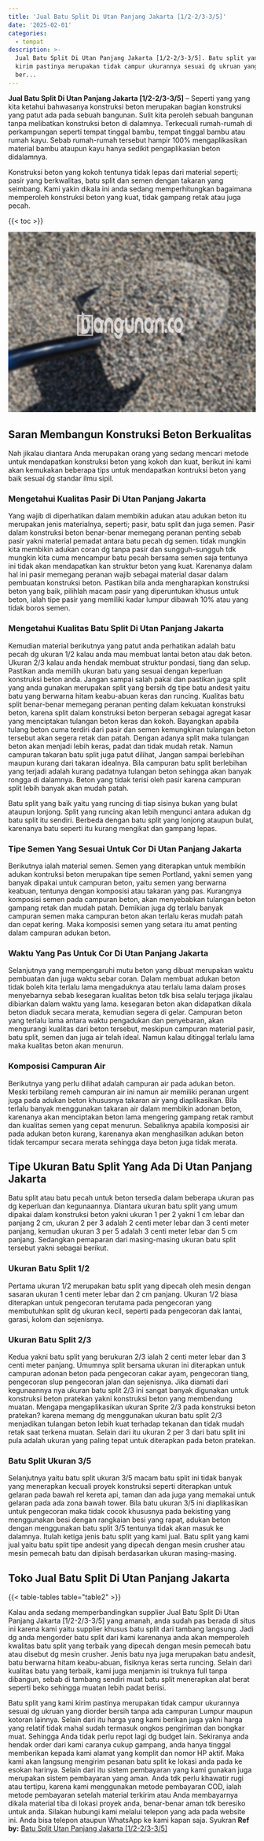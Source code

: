 ```yaml
---
title: 'Jual Batu Split Di Utan Panjang Jakarta [1/2-2/3-3/5]'
date: '2025-02-01'
categories:
  - tempat
description: >-
  Jual Batu Split Di Utan Panjang Jakarta [1/2-2/3-3/5]. Batu split yang kami
  kirim pastinya merupakan tidak campur ukurannya sesuai dg ukruan yang diorder
  ber...
---
```


**Jual Batu Split Di Utan Panjang Jakarta \[1/2-2/3-3/5\]** – Seperti yang yang kita ketahui bahwasanya konstruksi beton merupakan bagian konstruksi yang patut ada pada sebuah bangunan. Sulit kita peroleh sebuah bangunan tanpa melibatkan konstruksi beton di dalamnya. Terkecuali rumah-rumah di perkampungan seperti tempat tinggal bambu, tempat tinggal bambu atau rumah kayu. Sebab rumah-rumah tersebut hampir 100% mengaplikasikan material bambu ataupun kayu hanya sedikit pengaplikasian beton didalamnya.

Konstruksi beton yang kokoh tentunya tidak lepas dari material seperti; pasir yang berkwalitas, batu split dan semen dengan takaran yang seimbang. Kami yakin dikala ini anda sedang memperhitungkan bagaimana memperoleh konstruksi beton yang kuat, tidak gampang retak atau juga pecah.

{{< toc >}}

![Jual Batu Split Di Utan Panjang Jakarta [1/2-2/3-3/5]](/images/jual-batu-split-31.png)

## Saran Membangun Konstruksi Beton Berkualitas

Nah jikalau diantara Anda merupakan orang yang sedang mencari metode untuk mendapatkan konstruksi beton yang kokoh dan kuat, berikut ini kami akan kemukakan beberapa tips untuk mendapatkan kontruksi beton yang baik sesuai dg standar ilmu sipil.

### Mengetahui Kualitas Pasir Di Utan Panjang Jakarta

Yang wajib di diperhatikan dalam membikin adukan atau adukan beton itu merupakan jenis materialnya, seperti; pasir, batu split dan juga semen. Pasir dalam konstruksi beton benar-benar memegang peranan penting sebab pasir yakni material pemadat antara batu pecah dg semen. tidak mungkin kita membikin adukan coran dg tanpa pasir dan sungguh-sungguh tdk mungkin kita cuma mencampur batu pecah bersama semen saja tentunya ini tidak akan mendapatkan kan struktur beton yang kuat. Karenanya dalam hal ini pasir memegang peranan wajib sebagai material dasar dalam pembuatan konstruksi beton. Pastikan bila anda mengharapkan konstruksi beton yang baik, pilihlah macam pasir yang diperuntukan khusus untuk beton, ialah tipe pasir yang memiliki kadar lumpur dibawah 10% atau yang tidak boros semen.

### Mengetahui Kualitas Batu Split Di Utan Panjang Jakarta

Kemudian material berikutnya yang patut anda perhatikan adalah batu pecah dg ukuran 1/2 kalau anda mau membuat lantai beton atau dak beton. Ukuran 2/3 kalau anda hendak membuat struktur pondasi, tiang dan selup. Pastikan anda memilih ukuran batu yang sesuai dengan keperluan konstruksi beton anda. Jangan sampai salah pakai dan pastikan juga split yang anda gunakan merupakan split yang bersih dg tipe batu andesit yaitu batu yang berwarna hitam keabu-abuan keras dan runcing. Kualitas batu split benar-benar memegang peranan penting dalam kekuatan konstruksi beton, karena split dalam konstruksi beton berperan sebagai agregat kasar yang menciptakan tulangan beton keras dan kokoh. Bayangkan apabila tulang beton cuma terdiri dari pasir dan semen kemungkinan tulangan beton tersebut akan segera retak dan patah. Dengan adanya split maka tulangan beton akan menjadi lebih keras, padat dan tidak mudah retak. Namun campuran takaran batu split juga patut dilihat, Jangan sampai berlebihan maupun kurang dari takaran idealnya. Bila campuran batu split berlebihan yang terjadi adalah kurang padatnya tulangan beton sehingga akan banyak rongga di dalamnya. Beton yang tidak terisi oleh pasir karena campuran split lebih banyak akan mudah patah.

Batu split yang baik yaitu yang runcing di tiap sisinya bukan yang bulat ataupun lonjong. Split yang runcing akan lebih mengunci antara adukan dg batu split itu sendiri. Berbeda dengan batu split yang lonjong ataupun bulat, karenanya batu seperti itu kurang mengikat dan gampang lepas.

### Tipe Semen Yang Sesuai Untuk Cor Di Utan Panjang Jakarta

Berikutnya ialah material semen. Semen yang diterapkan untuk membikin adukan kontruksi beton merupakan tipe semen Portland, yakni semen yang banyak dipakai untuk campuran beton, yaitu semen yang berwarna keabuan, tentunya dengan komposisi atau takaran yang pas. Kurangnya komposisi semen pada campuran beton, akan menyebabkan tulangan beton gampang retak dan mudah patah. Demikian juga dg terlalu banyak campuran semen maka campuran beton akan terlalu keras mudah patah dan cepat kering. Maka komposisi semen yang setara itu amat penting dalam campuran adukan beton.

### Waktu Yang Pas Untuk Cor Di Utan Panjang Jakarta

Selanjutnya yang mempengaruhi mutu beton yang dibuat merupakan waktu pembuatan dan juga waktu sebar coran. Dalam membuat adukan beton tidak boleh kita terlalu lama mengaduknya atau terlalu lama dalam proses menyebarnya sebab kesegaran kualitas beton tdk bisa selalu terjaga jikalau dibiarkan dalam waktu yang lama. kesegaran beton akan didapatkan dikala beton diaduk secara merata, kemudian segera di gelar. Campuran beton yang terlalu lama antara waktu pengadukan dan penyebaran, akan mengurangi kualitas dari beton tersebut, meskipun campuran material pasir, batu split, semen dan juga air telah ideal. Namun kalau ditinggal terlalu lama maka kualitas beton akan menurun.

### Komposisi Campuran Air

Berikutnya yang perlu dilihat adalah campuran air pada adukan beton. Meski terbilang remeh campuran air ini namun air memiliki peranan urgent juga pada adukan beton khususnya takaran air yang diaplikasikan. Bila terlalu banyak menggunakan takaran air dalam membikin adonan beton, karenanya akan menciptakan beton lama mengering gampang retak rambut dan kualitas semen yang cepat menurun. Sebaliknya apabila komposisi air pada adukan beton kurang, karenanya akan menghasilkan adukan beton tidak tercampur secara merata sehingga daya beton juga tidak merata.

## Tipe Ukuran Batu Split Yang Ada Di Utan Panjang Jakarta

Batu split atau batu pecah untuk beton tersedia dalam beberapa ukuran pas dg keperluan dan kegunaannya. Diantara ukuran batu split yang umum dipakai dalam konstruksi beton yakni ukuran 1 per 2 yakni 1 cm lebar dan panjang 2 cm, ukuran 2 per 3 adalah 2 centi meter lebar dan 3 centi meter panjang, kemudian ukuran 3 per 5 adalah 3 centi meter lebar dan 5 cm panjang. Sedangkan pemaparan dari masing-masing ukuran batu split tersebut yakni sebagai berikut.

### Ukuran Batu Split 1/2

Pertama ukuran 1/2 merupakan batu split yang dipecah oleh mesin dengan sasaran ukuran 1 centi meter lebar dan 2 cm panjang. Ukuran 1/2 biasa diterapkan untuk pengecoran terutama pada pengecoran yang membutuhkan split dg ukuran kecil, seperti pada pengecoran dak lantai, garasi, kolom dan sejenisnya.

### Ukuran Batu Split 2/3

Kedua yakni batu split yang berukuran 2/3 ialah 2 centi meter lebar dan 3 centi meter panjang. Umumnya split bersama ukuran ini diterapkan untuk campuran adonan beton pada pengecoran cakar ayam, pengecoran tiang, pengecoran slup pengecoran jalan dan sejenisnya. Jika diamati dari kegunaannya nya ukuran batu split 2/3 ini sangat banyak digunakan untuk konstruksi beton pratekan yakni konstruksi beton yang membendung muatan. Mengapa mengaplikasikan ukuran Sprite 2/3 pada konstruksi beton pratekan? karena memang dg menggunakan ukuran batu split 2/3 menjadikan tulangan beton lebih kuat terhadap tekanan dan tidak mudah retak saat terkena muatan. Selain dari itu ukuran 2 per 3 dari batu split ini pula adalah ukuran yang paling tepat untuk diterapkan pada beton pratekan.

### Batu Split Ukuran 3/5

Selanjutnya yaitu batu split ukuran 3/5 macam batu split ini tidak banyak yang menerapkan kecuali proyek konstruksi seperti diterapkan untuk gelaran pada bawah rel kereta api, taman dan ada juga yang memakai untuk gelaran pada ada zona bawah tower. Bila batu ukuran 3/5 ini diaplikasikan untuk pengecoran maka tidak cocok khususnya pada bekisting yang menggunakan besi dengan rangkaian besi yang rapat, adukan beton dengan menggunakan batu split 3/5 tentunya tidak akan masuk ke dalamnya. Itulah ketiga jenis batu split yang kami jual. Batu split yang kami jual yaitu batu split tipe andesit yang dipecah dengan mesin crusher atau mesin pemecah batu dan dipisah berdasarkan ukuran masing-masing.

## Toko Jual Batu Split Di Utan Panjang Jakarta

{{< table-tables table="table2" >}}

Kalau anda sedang memperbandingkan supplier Jual Batu Split Di Utan Panjang Jakarta \[1/2-2/3-3/5\] yang amanah, anda sudah pas berada di situs ini karena kami yaitu supplier khusus batu split dari tambang langsung. Jadi dg anda mengorder batu split dari kami karenanya anda akan memperoleh kwalitas batu split yang terbaik yang dipecah dengan mesin pemecah batu atau disebut dg mesin crusher. Jenis batu nya juga merupakan batu andesit, batu berwarna hitam keabu-abuan, fisiknya keras serta runcing. Selain dari kualitas batu yang terbaik, kami juga menjamin isi truknya full tanpa dibangun, sebab di tambang sendiri muat batu split menerapkan alat berat seperti beko sehingga muatan lebih padat berisi.

Batu split yang kami kirim pastinya merupakan tidak campur ukurannya sesuai dg ukruan yang diorder bersih tanpa ada campuran Lumpur maupun kotoran lainnya. Selain dari itu harga yang kami berikan juga yakni harga yang relatif tidak mahal sudah termasuk ongkos pengiriman dan bongkar muat. Sehingga Anda tidak perlu repot lagi dg budget lain. Sekiranya anda hendak order dari kami caranya cukup gampang, anda hanya tinggal memberikan kepada kami alamat yang komplit dan nomor HP aktif. Maka kami akan langsung mengirim pesanan batu split ke lokasi anda pada ke esokan harinya. Selain dari itu sistem pembayaran yang kami gunakan juga merupakan sistem pembayaran yang aman. Anda tdk perlu khawatir rugi atau tertipu, karena kami menggunakan metode pembayaran COD, ialah metode pembayaran setelah material terkirim atau Anda membayarnya dikala material tiba di lokasi proyek anda, benar-benar aman tdk beresiko untuk anda. Silakan hubungi kami melalui telepon yang ada pada website ini. Anda bisa telepon ataupun WhatsApp ke kami kapan saja. Syukran
**Ref by:** [Batu Split Utan Panjang Jakarta [1/2-2/3-3/5]](https://id.wikipedia.org/wiki/Batu)
